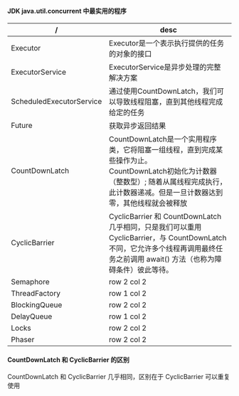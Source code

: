 #### JDK java.util.concurrent 中最实用的程序


/| desc
---|---
Executor | Executor是一个表示执行提供的任务的对象的接口
ExecutorService | ExecutorService是异步处理的完整解决方案
ScheduledExecutorService | 通过使用CountDownLatch，我们可以导致线程阻塞，直到其他线程完成给定的任务
Future | 获取异步返回结果
CountDownLatch | CountDownLatch是一个实用程序类，它将阻塞一组线程，直到完成某些操作为止。<br />CountDownLatch初始化为计数器（整数型）; 随着从属线程完成执行，此计数器递减。但是一旦计数器达到零，其他线程就会被释放
CyclicBarrier | CyclicBarrier 和 CountDownLatch 几乎相同，只是我们可以重用 CyclicBarrier，与 CountDownLatch 不同，它允许多个线程再调用最终任务之前调用 await() 方法（也称为障碍条件）彼此等待。
Semaphore | row 2 col 2
ThreadFactory | row 1 col 2
BlockingQueue | row 2 col 2
DelayQueue | row 1 col 2
Locks | row 2 col 2
Phaser | row 2 col 2


#### CountDownLatch 和 CyclicBarrier 的区别
CountDownLatch 和 CyclicBarrier 几乎相同，区别在于 CyclicBarrier 可以重复使用